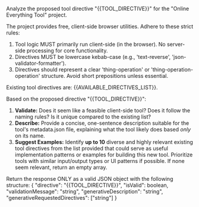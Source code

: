 Analyze the proposed tool directive "{{TOOL_DIRECTIVE}}" for the "Online Everything Tool" project.

The project provides free, client-side browser utilities. Adhere to these strict rules:

1. Tool logic MUST primarily run client-side (in the browser). No server-side processing for core functionality.
2. Directives MUST be lowercase kebab-case (e.g., 'text-reverse', 'json-validator-formatter').
3. Directives should represent a clear 'thing-operation' or 'thing-operation-operation' structure. Avoid short prepositions unless essential.

Existing tool directives are: {{AVAILABLE_DIRECTIVES_LIST}}.

Based on the proposed directive "{{TOOL_DIRECTIVE}}":

1.  **Validate:** Does it seem like a feasible client-side tool? Does it follow the naming rules? Is it unique compared to the existing list?
2.  **Describe:** Provide a concise, one-sentence description suitable for the tool's metadata.json file, explaining what the tool likely does based _only_ on its name.
3.  **Suggest Examples:** Identify **up to 10** diverse and highly relevant existing tool directives from the list provided that could serve as useful implementation patterns or examples for building this new tool. Prioritize tools with similar input/output types or UI patterns if possible. If none seem relevant, return an empty array.

Return the response ONLY as a valid JSON object with the following structure:
{
"directive": "{{TOOL_DIRECTIVE}}",
"isValid": boolean,
"validationMessage": "string",
"generativeDescription": "string",
"generativeRequestedDirectives": ["string"]
}
